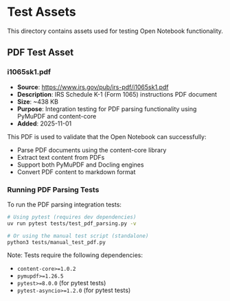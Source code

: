 # Test Assets

This directory contains assets used for testing Open Notebook functionality.

## PDF Test Asset

### i1065sk1.pdf

- **Source**: https://www.irs.gov/pub/irs-pdf/i1065sk1.pdf
- **Description**: IRS Schedule K-1 (Form 1065) instructions PDF document
- **Size**: ~438 KB
- **Purpose**: Integration testing for PDF parsing functionality using PyMuPDF and content-core
- **Added**: 2025-11-01

This PDF is used to validate that the Open Notebook can successfully:
- Parse PDF documents using the content-core library
- Extract text content from PDFs
- Support both PyMuPDF and Docling engines
- Convert PDF content to markdown format

### Running PDF Parsing Tests

To run the PDF parsing integration tests:

```bash
# Using pytest (requires dev dependencies)
uv run pytest tests/test_pdf_parsing.py -v

# Or using the manual test script (standalone)
python3 tests/manual_test_pdf.py
```

Note: Tests require the following dependencies:
- `content-core>=1.0.2`
- `pymupdf>=1.26.5`
- `pytest>=8.0.0` (for pytest tests)
- `pytest-asyncio>=1.2.0` (for pytest tests)
